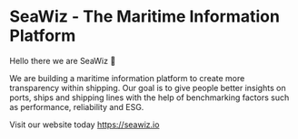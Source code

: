 # SeaWiz - The Maritime Information Platform
Hello there we are SeaWiz 👋

We are building a maritime information platform to create more transparency within shipping. Our goal is to give people better insights on ports, ships and shipping lines with the help of benchmarking factors such as performance, reliability and ESG.

Visit our website today https://seawiz.io
